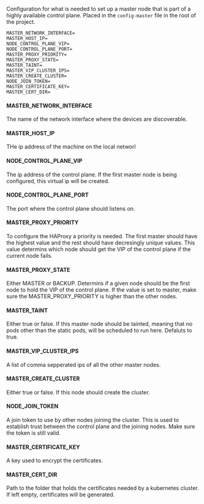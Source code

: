 Configuration for what is needed to set up a master node that is part of a highly available control plane. Placed in the `config-master` file in the root of the project.
```
MASTER_NETWORK_INTERFACE=
MASTER_HOST_IP=
NODE_CONTROL_PLANE_VIP=
NODE_CONTROL_PLANE_PORT=
MASTER_PROXY_PRIORITY=
MASTER_PROXY_STATE=
MASTER_TAINT=
MASTER_VIP_CLUSTER_IPS=
MASTER_CREATE_CLUSTER=
NODE_JOIN_TOKEN=
MASTER_CERTIFICATE_KEY=
MASTER_CERT_DIR=
```


#### MASTER_NETWORK_INTERFACE
The name of the network interface where the devices are discoverable.
#### MASTER_HOST_IP
THe ip address of the machine on the local networl
#### NODE_CONTROL_PLANE_VIP
The ip address of the control plane. If the first master node is being configured, this virtual ip will be created. 
#### NODE_CONTROL_PLANE_PORT
The port where the control plane should listens on. 
#### MASTER_PROXY_PRIORITY
To configure the HAProxy a priority is needed. The first master should have the highest value and the rest should have decresingly unique values. This value determins which node should get the VIP of the control plane if the current node fails.
#### MASTER_PROXY_STATE
Either MASTER or BACKUP. Determins if a given node should be the first node to hold the VIP of the control plane. If the value is set to master, make sure the MASTER_PROXY_PRIORITY is higher than the other nodes.
#### MASTER_TAINT
Either true or false. If this master node should be tainted, meaning that no pods other than the static pods, will be scheduled to run here. Defaluts to true.
#### MASTER_VIP_CLUSTER_IPS
A list of comma sepperated ips of all the other master nodes.
#### MASTER_CREATE_CLUSTER
Either true or false. If this node should create the cluster.
#### NODE_JOIN_TOKEN
A join token to use by other nodes joining the cluster. This is used to establish trust between the control plane and the joining nodes. Make sure the token is still valid.
#### MASTER_CERTIFICATE_KEY
A key used to encrypt the certificates.
#### MASTER_CERT_DIR
Path to the folder that holds the certificates needed by a kubernetes cluster. If left empty, certificates will be generated. 
